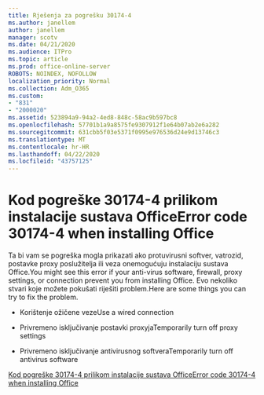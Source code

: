 ```yaml
---
title: Rješenja za pogrešku 30174-4
ms.author: janellem
author: janellem
manager: scotv
ms.date: 04/21/2020
ms.audience: ITPro
ms.topic: article
ms.prod: office-online-server
ROBOTS: NOINDEX, NOFOLLOW
localization_priority: Normal
ms.collection: Adm_O365
ms.custom:
- "831"
- "2000020"
ms.assetid: 523894a9-94a2-4ed8-848c-58ac9b597bc8
ms.openlocfilehash: 57701b1a9a8575fe9307912f1e64b07ab2e6a282
ms.sourcegitcommit: 631cbb5f03e5371f0995e976536d24e9d13746c3
ms.translationtype: MT
ms.contentlocale: hr-HR
ms.lasthandoff: 04/22/2020
ms.locfileid: "43757125"
---
```

# <a name="error-code-30174-4-when-installing-office"></a><span data-ttu-id="4192c-102">Kod pogreške 30174-4 prilikom instalacije sustava Office</span><span class="sxs-lookup"><span data-stu-id="4192c-102">Error code 30174-4 when installing Office</span></span>

<span data-ttu-id="4192c-103">Ta bi vam se pogreška mogla prikazati ako protuvirusni softver, vatrozid, postavke proxy poslužitelja ili veza onemogućuju instalaciju sustava Office.</span><span class="sxs-lookup"><span data-stu-id="4192c-103">You might see this error if your anti-virus software, firewall, proxy settings, or connection prevent you from installing Office.</span></span> <span data-ttu-id="4192c-104">Evo nekoliko stvari koje možete pokušati riješiti problem.</span><span class="sxs-lookup"><span data-stu-id="4192c-104">Here are some things you can try to fix the problem.</span></span>
  
- <span data-ttu-id="4192c-105">Korištenje ožičene veze</span><span class="sxs-lookup"><span data-stu-id="4192c-105">Use a wired connection</span></span>

- <span data-ttu-id="4192c-106">Privremeno isključivanje postavki proxyja</span><span class="sxs-lookup"><span data-stu-id="4192c-106">Temporarily turn off proxy settings</span></span>

- <span data-ttu-id="4192c-107">Privremeno isključivanje antivirusnog softvera</span><span class="sxs-lookup"><span data-stu-id="4192c-107">Temporarily turn off antivirus software</span></span>

[<span data-ttu-id="4192c-108">Kod pogreške 30174-4 prilikom instalacije sustava Office</span><span class="sxs-lookup"><span data-stu-id="4192c-108">Error code 30174-4 when installing Office</span></span>](https://support.office.com/article/5d5551db-266f-47b3-93fc-d51c2e8f4c0b?wt.mc_id=Alchemy_ClientDIA)
  